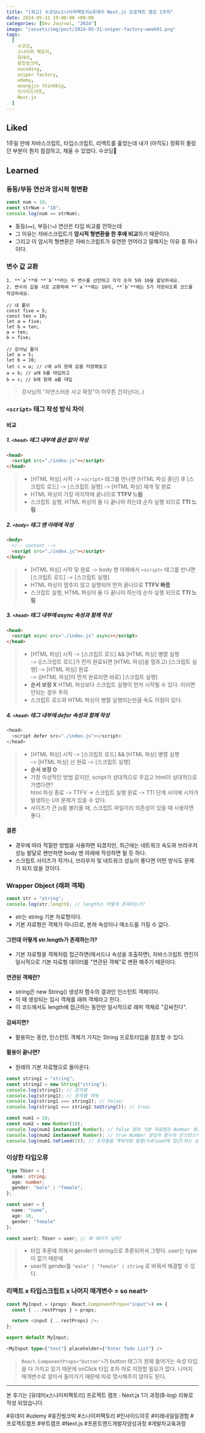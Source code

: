 ```yaml
---
title: "[회고] 수코딩x스나이퍼팩토리x유데미 Next.js 프로젝트 캠프 1주차"
date: 2024-05-31 19:00:00 +09:00
categories: [Dev Journal, "2024"]
image: "/assets/img/post/2024-05-31-sniper-factory-week01.png"
tags:
  [
    수코딩,
    스나이퍼 팩토리,
    유데미,
    웅진씽크빅,
    sucoding,
    sniper factory,
    udemy,
    woongjin thinkbig,
    인사이드아웃,
    Next.js
  ]
---
```


## Liked

1주일 만에 자바스크립트, 타입스크립트, 리액트를 훑었는데
내가 (아직도) 정확히 몰랐던 부분이 뭔지 점검하고, 채울 수 있었다.
수코딩🫡

## Learned

### 동등/부등 연산과 암시적 형변환

```js
const num = 10;
const strNum = "10";
console.log(num == strNum);
```

- 동등(`==`), 부등(`!=`) 연산은 타입 비교를 안하는데
- 그 이유는 자바스크립트가 **암시적 형변환을 한 후에 비교**하기 때문이다.
- 그리고 이 암시적 형변환은 자바스크립트가 유연한 언어라고 말해지는 이유 중 하나이다.

### 변수 값 교환

```
1. **`a`**와 **`b`**라는 두 변수를 선언하고 각각 숫자 5와 10을 할당하세요.
2. 변수의 값을 서로 교환하여 **`a`**에는 10이, **`b`**에는 5가 저장되도록 코드를 작성하세요.
```

```
// 내 풀이
const five = 5;
const ten = 10;
let a = five;
let b = ten;
a = ten;
b = five;

// 강사님 풀이
let a = 5;
let b = 10;
let c = a; // c에 a의 원래 값을 저장해놓고
a = b; // a에 b를 대입하고
b = c; // b에 원래 a를 대입

```

> 강사님의 "자연스러운 사고 확장"이 아무튼 간지난다(..)

### `<script>` 태그 작성 방식 차이

#### 비교

##### 1. `<head>` 태그 내부에 옵션 없이 작성

```html
<head>
  <script src="./index.js"></script>
</head>
```

> - [HTML 파싱] 시작 -> `<script>` 태그를 만나면 [HTML 파싱 중단] 후 [스크립트 로드] -> [스크립트 실행] -> [HTML 파싱] 재개 및 완료
> - HTML 파싱이 가장 마지막에 끝나므로 **TTFV 느림**
> - 스크립트 실행, HTML 파싱이 둘 다 끝나야 하는데 순차 실행 되므로 **TTI 느림**

##### 2. `<body>` 태그 맨 아래에 작성

```html
<body>
  <!-- content -->
  <script src="./index.js"></script>
</body>
```

> - [HTML 파싱] 시작 및 완료 -> body 맨 아래에서 `<script>` 태그를 만나면 [스크립트 로드] -> [스크립트 실행]
> - HTML 파싱이 멈추지 않고 실행되어 먼저 끝나므로 **TTFV 빠름**
> - 스크립트 실행, HTML 파싱이 둘 다 끝나야 하는데 순차 실행 되므로 **TTI 느림**

##### 3. `<head>` 태그 내부에 async 속성과 함께 작성

```html
<head>
  <script async src="./index.js" async></script>
</head>
```

> - [HTML 파싱] 시작 -> [스크립트 로드] && [HTML 파싱] 병렬 실행<br/>
>   -> ([스크립트 로드]가 먼저 완료되면 [HTML 파싱]을 멈추고) [스크립트 실행] -> [HTML 파싱] 완료<br/>
>   -> ([HTML 파싱]이 먼저 완료되면 바로) [스크립트 실행]
> - **순서 보장 X** HTML 파싱보다 스크립트 실행이 먼저 시작될 수 있다. 이러면 안되는 경우 주의
> - 스크립트 로드와 HTML 파싱이 병렬 실행되는만큼 속도 이점이 있다.

##### 4. `<head>` 태그 내부에 defer 속성과 함께 작성

```js
<head>
  <script defer src="./index.js"></script>
</head>
```

> - [HTML 파싱] 시작 -> [스크립트 로드] && [HTML 파싱] 병렬 실행<br/>
>   -> [HTML 파싱] 선 완료 -> [스크립트 실행]<br/>
> - **순서 보장 O**<br/>
> - 가장 이상적인 방법 같지만, script가 상대적으로 무겁고 html이 상대적으로 가볍다면? <br/>
>   html 파싱 종료 -> TTFV -> 스크립트 실행 완료 -> TTI 단계 사이에 시차가 발생하는 UX 문제가 있을 수 있다.
> - 사이즈가 큰 js를 불러올 때, 스크립트 파일끼리 의존성이 있을 때 사용하면 좋다.

#### 결론

- 경우에 따라 적절한 방법을 사용하면 되겠지만, 최근에는 네트워크 속도와 브라우저 성능 발달로 왠만하면 body 맨 아래에 작성하면 될 듯 하다.
- 스크립트 사이즈가 작거나, 브라우저 및 네트워크 성능이 좋다면 어떤 방식도 문제가 되지 않을 것이다.

### Wrapper Object (래퍼 객체)

```js
const str = "string";
console.log(str.length); // length는 어떻게 존재하는가?
```

- str는 string 기본 자료형이다.
- 기본 자료형은 객체가 아니므로, 본래 속성이나 메소드를 가질 수 없다.

#### 그런데 어떻게 str.length가 존재하는가?

- 기본 자료형을 객체처럼 접근하면(메서드나 속성을 호출하면), 자바스크립트 엔진이 일시적으로 기본 자료형 데이터를 "연관된 객체"로 변환 해주기 때문이다.

#### 연관된 객체란?

- string은 new String() 생성자 함수의 결과인 인스턴트 객체이다.
- 이 때 생성되는 임시 객체를 래퍼 객체라고 한다.
- 이 코드에서도 length에 접근하는 동안만 일시적으로 래퍼 객체로 "감싸진다".<br/>

#### 감싸지면?

- 활용하는 동안, 인스턴트 객체가 가지는 String 프로토타입을 참조할 수 있다.

#### 활용이 끝나면?

- 원래의 기본 자료형으로 돌아온다.

```js
const string1 = "string";
const string2 = new String("string");
console.log(string1); // 문자열
console.log(string1); // 문자열 객체
console.log(string1 === string2); // false;
console.log(string1 === string2.toString()); // true;

const num1 = 10;
const num2 = new Number(10);
console.log(num1 instanceof Number); // false 원래 기본 자료형은 Number 생성자 함수의 인스턴스가 아니다.
console.log(num2 instanceof Number); // true Number 생성자 함수의 인스턴스가 맞다.
console.log(num1.toFixed(2)); // 문자열을 객체처럼 활용(toFixed에 접근)하는 순간 래퍼 객체로 감싸지고, 해당 객체가 가지고 있는 프로토타입 체이닝에 의해 Number.prototype.toFixed() 메소드에 접근할 수 있다.
```

### 이상한 타입오류

```ts
type TUser = {
  name: string;
  age: number;
  gender: "male" | "female";
};

const user = {
  name: "name",
  age: 10,
  gender: "female"
};

const user2: TUser = user; // 왜 에러가 날까?
```

> - 타입 추론에 의해서 gender가 string으로 추론되어서 그렇다. user는 type이 없기 때문에
> - user의 gender를 `"male" | "female" | string` 로 바꿔서 해결할 수 있다.

### 리액트 x 타입스크립트 x 나머지 매개변수 = so neat✨

```ts
const MyInput = (props: React.ComponentProps<"input">) => {
  const { ...restProps } = props;

  return <input {...restProps} />;
};

export default MyInput;
```

```ts
<MyInput type={"text"} placeholder={"Enter Todo List"} />
```

> `React.ComponentProps<"button">`가 button 태그가 원래 들어가는 속성 타입을 다 가지고 있기 때문에 onClick 타입 조차 따로 지정할 필요가 없다.
> 나머지 매개변수로 알아서 들어가기 때문에 따로 명시해주지 않아도 된다.

---

본 후기는 [유데미x스나이퍼팩토리] 프로젝트 캠프 : Next.js 1기 과정(B-log) 리뷰로 작성 되었습니다.

#유데미 #udemy #웅진씽크빅 #스나이퍼팩토리 #인사이드아웃 #미래내일일경험 #프로젝트캠프 #부트캠프 #Next.js #프론트엔드개발자양성과정 #개발자교육과정
